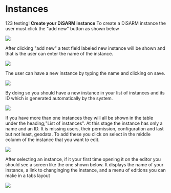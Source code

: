 # Instances

123 testing!
**Create your DiSARM instance** 
To create a DiSARM instance the user must click the "add new" button as shown below

![](../.gitbook/assets/editor-image3.png)

After clicking "add new" a text field labeled new instance will be shown and that is the user can enter the name of the instance.

![](../.gitbook/assets/editor-image1.png)

The user can have a new instance by typing the name and clicking on save.

![](../.gitbook/assets/editor-image106.png)

By doing so you should have a new instance in your list of instances and its ID which is generated automatically by the system.

![](../.gitbook/assets/editor-image95.png)

If you have more than one instances they will all be shown in the table under the heading;"List of instances". At this stage the instance has only a name and an ID. It is missing users, their permission, configuration and last but not least, geodata. To add these you click on select in the middle colunm of the instance that you want to edit.

![](../.gitbook/assets/editor-image96.png)

After selecting an instance, if it your first time opening it on the editor you should see a screen like the one shown below. It displays the name of your instance, a link to changinging the instance, and a menu of editions you can make in a tabs layout

![](../.gitbook/assets/editor-image42.png)

